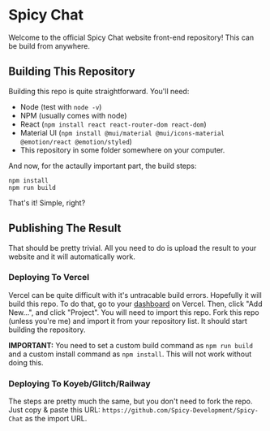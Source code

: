 # Spicy Chat

Welcome to the official Spicy Chat website front-end repository! This can be build from anywhere.

## Building This Repository

Building this repo is quite straightforward. You'll need:
- Node (test with `node -v`)
- NPM (usually comes with node)
- React (`npm install react react-router-dom react-dom`)
- Material UI (`npm install @mui/material @mui/icons-material @emotion/react @emotion/styled`)
- This repository in some folder somewhere on your computer.

And now, for the actaully important part, the build steps:

```
npm install
npm run build
```

That's it! Simple, right?

## Publishing The Result

That should be pretty trivial. All you need to do is upload the result to your website and it will automatically work.

### Deploying To Vercel

Vercel can be quite difficult with it's untracable build errors. Hopefully it will build this repo. To do that, go to your [dashboard](https://vercel.com/) on Vercel. Then, click "Add New...", and click "Project". You will need to import this repo. Fork this repo (unless you're me) and import it from your repository list. It should start building the repository.

**IMPORTANT:** You need to set a custom build command as `npm run build` and a custom install command as `npm install`. This will not work without doing this.

### Deploying To Koyeb/Glitch/Railway

The steps are pretty much the same, but you don't need to fork the repo. Just copy & paste this URL: `https://github.com/Spicy-Development/Spicy-Chat` as the import URL.